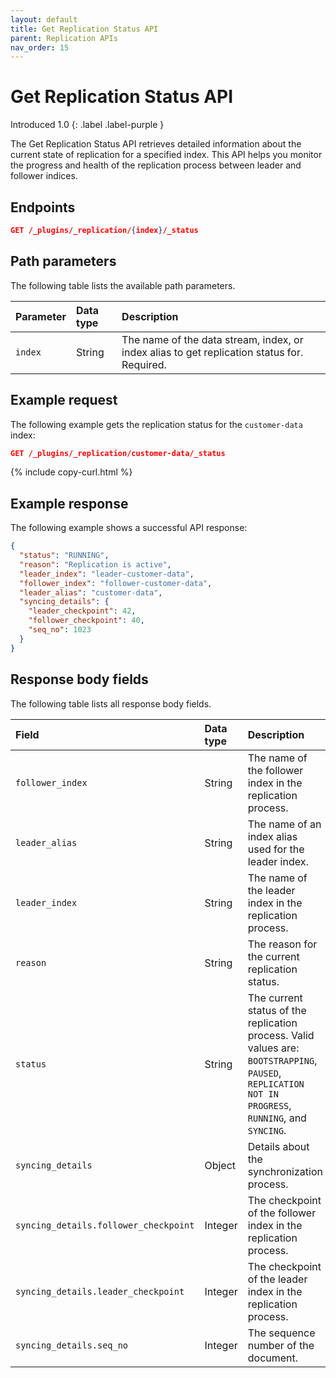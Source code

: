 ```yaml
---
layout: default
title: Get Replication Status API
parent: Replication APIs
nav_order: 15
---
```


# Get Replication Status API
Introduced 1.0
{: .label .label-purple }

The Get Replication Status API retrieves detailed information about the current state of replication for a specified index. This API helps you monitor the progress and health of the replication process between leader and follower indices.

<!-- spec_insert_start
api: replication.status
component: endpoints
-->
## Endpoints
```json
GET /_plugins/_replication/{index}/_status
```
<!-- spec_insert_end -->

## Path parameters

The following table lists the available path parameters.

| Parameter | Data type | Description |
| :--- | :--- | :--- |
| `index` | String | The name of the data stream, index, or index alias to get replication status for. Required. |

## Example request

The following example gets the replication status for the `customer-data` index:

```json
GET /_plugins/_replication/customer-data/_status
```
{% include copy-curl.html %}

## Example response

The following example shows a successful API response:

```json
{
  "status": "RUNNING",
  "reason": "Replication is active",
  "leader_index": "leader-customer-data",
  "follower_index": "follower-customer-data",
  "leader_alias": "customer-data",
  "syncing_details": {
    "leader_checkpoint": 42,
    "follower_checkpoint": 40,
    "seq_no": 1023
  }
}
```

## Response body fields

The following table lists all response body fields.

| Field | Data type | Description |
| :--- | :--- | :--- |
| `follower_index` | String | The name of the follower index in the replication process. |
| `leader_alias` | String | The name of an index alias used for the leader index. |
| `leader_index` | String | The name of the leader index in the replication process. |
| `reason` | String | The reason for the current replication status. |
| `status` | String | The current status of the replication process. Valid values are: `BOOTSTRAPPING`, `PAUSED`, `REPLICATION NOT IN PROGRESS`, `RUNNING`, and `SYNCING`. |
| `syncing_details` | Object | Details about the synchronization process. |
| `syncing_details.follower_checkpoint` | Integer | The checkpoint of the follower index in the replication process. |
| `syncing_details.leader_checkpoint` | Integer | The checkpoint of the leader index in the replication process. |
| `syncing_details.seq_no` | Integer | The sequence number of the document. |